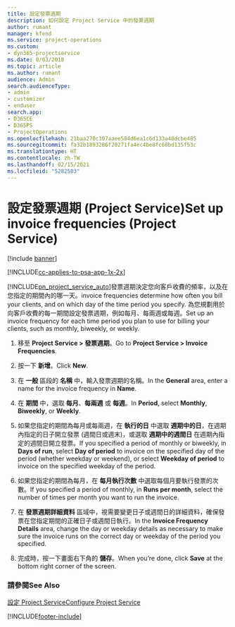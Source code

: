 ```yaml
---
title: 設定發票週期
description: 如何設定 Project Service 中的發票週期
author: rumant
manager: kfend
ms.service: project-operations
ms.custom:
- dyn365-projectservice
ms.date: 8/03/2018
ms.topic: article
ms.author: rumant
audience: Admin
search.audienceType:
- admin
- customizer
- enduser
search.app:
- D365CE
- D365PS
- ProjectOperations
ms.openlocfilehash: 21baa270c307aaee584d6ea1c6d133a48dcbe485
ms.sourcegitcommit: fa32b1893286f20271fa4ec4be8fc68bd135f53c
ms.translationtype: HT
ms.contentlocale: zh-TW
ms.lasthandoff: 02/15/2021
ms.locfileid: "5282503"
---
```

# <a name="set-up-invoice-frequencies-project-service"></a><span data-ttu-id="af0cb-103">設定發票週期 (Project Service)</span><span class="sxs-lookup"><span data-stu-id="af0cb-103">Set up invoice frequencies (Project Service)</span></span>

[!include [banner](../includes/psa-now-project-operations.md)]

[!INCLUDE[cc-applies-to-psa-app-1x-2x](../includes/cc-applies-to-psa-app-1x-2x.md)]

[!INCLUDE[pn_project_service_auto](../includes/pn-project-service-auto.md)]<span data-ttu-id="af0cb-104">發票週期決定您向客戶收費的頻率，以及在您指定的期間內的哪一天。</span><span class="sxs-lookup"><span data-stu-id="af0cb-104">invoice frequencies determine how often you bill your clients, and on which day of the time period you specify.</span></span> <span data-ttu-id="af0cb-105">為您規劃用於向客戶收費的每一期間設定發票週期，例如每月、每兩週或每週。</span><span class="sxs-lookup"><span data-stu-id="af0cb-105">Set up an invoice frequency for each time period you plan to use for billing your clients, such as monthly, biweekly, or weekly.</span></span>  
  
1.  <span data-ttu-id="af0cb-106">移至 **Project Service > 發票週期**。</span><span class="sxs-lookup"><span data-stu-id="af0cb-106">Go to **Project Service > Invoice Frequencies**.</span></span>  
  
2.  <span data-ttu-id="af0cb-107">按一下 **新增**。</span><span class="sxs-lookup"><span data-stu-id="af0cb-107">Click **New**.</span></span>  
  
3.  <span data-ttu-id="af0cb-108">在 **一般** 區段的 **名稱** 中，輸入發票週期的名稱。</span><span class="sxs-lookup"><span data-stu-id="af0cb-108">In the **General** area, enter a name for the invoice frequency in **Name**.</span></span>  
  
4.  <span data-ttu-id="af0cb-109">在 **期間** 中，選取 **每月**、**每兩週** 或 **每週**。</span><span class="sxs-lookup"><span data-stu-id="af0cb-109">In **Period**, select **Monthly**, **Biweekly**, or **Weekly**.</span></span>  
  
5.  <span data-ttu-id="af0cb-110">如果您指定的期間為每月或每兩週，在 **執行的日** 中選取 **週期中的日**，在週期內指定的日子開立發票 (週間日或週末)，或選取 **週期中的週間日** 在週期內指定的週間日開立發票。</span><span class="sxs-lookup"><span data-stu-id="af0cb-110">If you specified a period of monthly or biweekly, in **Days of run**, select **Day of period** to invoice on the specified day of the period (whether weekday or weekend), or select **Weekday of period** to invoice on the specified weekday of the period.</span></span>  
  
6.  <span data-ttu-id="af0cb-111">如果您指定的期間為每月，在 **每月執行次數** 中選取每個月要執行發票的次數。</span><span class="sxs-lookup"><span data-stu-id="af0cb-111">If you specified a period of monthly, in **Runs per month**, select the number of times per month you want to run the invoice.</span></span>  
  
7.  <span data-ttu-id="af0cb-112">在 **發票週期詳細資料** 區域中，視需要變更日子或週間日的詳細資料，確保發票在您指定期間的正確日子或週間日執行。</span><span class="sxs-lookup"><span data-stu-id="af0cb-112">In the **Invoice Frequency Details** area, change the day or weekday details as necessary to make sure the invoice runs on the correct day or weekday of the period you specified.</span></span>  
  
8.  <span data-ttu-id="af0cb-113">完成時，按一下畫面右下角的 **儲存**。</span><span class="sxs-lookup"><span data-stu-id="af0cb-113">When you’re done, click **Save** at the bottom right corner of the screen.</span></span>  
  
### <a name="see-also"></a><span data-ttu-id="af0cb-114">請參閱</span><span class="sxs-lookup"><span data-stu-id="af0cb-114">See Also</span></span>  
 [<span data-ttu-id="af0cb-115">設定 Project Service</span><span class="sxs-lookup"><span data-stu-id="af0cb-115">Configure Project Service</span></span>](../psa/configure.md)


[!INCLUDE[footer-include](../includes/footer-banner.md)]